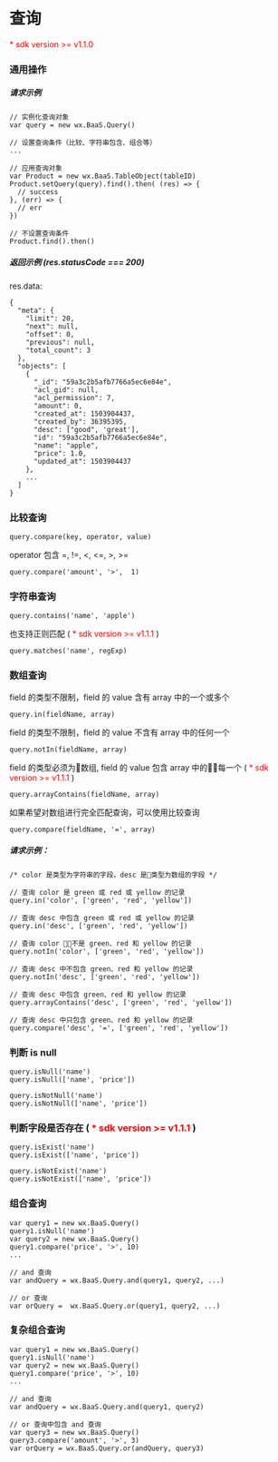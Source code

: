 # 查询

<p style='color:red'>* sdk version >= v1.1.0</p>

### 通用操作

##### 请求示例

```
// 实例化查询对象
var query = new wx.BaaS.Query()

// 设置查询条件（比较、字符串包含、组合等）
...

// 应用查询对象
var Product = new wx.BaaS.TableObject(tableID)
Product.setQuery(query).find().then( (res) => {
  // success
}, (err) => {
  // err
})

// 不设置查询条件
Product.find().then()
```

##### 返回示例 (res.statusCode === 200)

res.data:
```
{
  "meta": {
    "limit": 20,
    "next": null,
    "offset": 0,
    "previous": null,
    "total_count": 3
  },
  "objects": [
    {
      "_id": "59a3c2b5afb7766a5ec6e84e",
      "acl_gid": null,
      "acl_permission": 7,
      "amount": 0,
      "created_at": 1503904437,
      "created_by": 36395395,
      "desc": ["good", 'great'],
      "id": "59a3c2b5afb7766a5ec6e84e",
      "name": "apple",
      "price": 1.0, 
      "updated_at": 1503904437
    },
    ...
  ]
}
```


### 比较查询

`query.compare(key, operator, value)`

operator 包含 =, !=, <, <=, >, >=

```
query.compare('amount', '>',  1)
```


### 字符串查询

```
query.contains('name', 'apple')
```

也支持正则匹配 ( <span style='color:red'>* sdk version >= v1.1.1</span> )

```
query.matches('name', regExp)
```


### 数组查询

field 的类型不限制，field 的 value 含有 array 中的一个或多个
```
query.in(fieldName, array)
```

field 的类型不限制，field 的 value 不含有 array 中的任何一个
```
query.notIn(fieldName, array)
```

field 的类型必须为数组, field 的 value 包含 array 中的每一个  ( <span style='color:red'>* sdk version >= v1.1.1</span> )
```
query.arrayContains(fieldName, array)
```

如果希望对数组进行完全匹配查询，可以使用比较查询
```
query.compare(fieldName, '=', array)
```

##### 请求示例：
```
/* color 是类型为字符串的字段，desc 是类型为数组的字段 */

// 查询 color 是 green 或 red 或 yellow 的记录
query.in('color', ['green', 'red', 'yellow'])

// 查询 desc 中包含 green 或 red 或 yellow 的记录
query.in('desc', ['green', 'red', 'yellow'])

// 查询 color 不是 green、red 和 yellow 的记录
query.notIn('color', ['green', 'red', 'yellow'])

// 查询 desc 中不包含 green、red 和 yellow 的记录
query.notIn('desc', ['green', 'red', 'yellow'])

// 查询 desc 中包含 green、red 和 yellow 的记录
query.arrayContains('desc', ['green', 'red', 'yellow'])

// 查询 desc 中只包含 green、red 和 yellow 的记录
query.compare('desc', '=', ['green', 'red', 'yellow'])
```

### 判断 is null

```
query.isNull('name')
query.isNull(['name', 'price'])

query.isNotNull('name')
query.isNotNull(['name', 'price'])
```

### 判断字段是否存在 ( <span style='color:red'>* sdk version >= v1.1.1</span> )

```
query.isExist('name')
query.isExist(['name', 'price'])

query.isNotExist('name')
query.isNotExist(['name', 'price'])
```

### 组合查询

```
var query1 = new wx.BaaS.Query()
query1.isNull('name')
var query2 = new wx.BaaS.Query()
query1.compare('price', '>', 10)
...

// and 查询
var andQuery = wx.BaaS.Query.and(query1, query2, ...)

// or 查询
var orQuery =  wx.BaaS.Query.or(query1, query2, ...)
```


### 复杂组合查询

```
var query1 = new wx.BaaS.Query()
query1.isNull('name')
var query2 = new wx.BaaS.Query()
query1.compare('price', '>', 10)
...

// and 查询
var andQuery = wx.BaaS.Query.and(query1, query2)

// or 查询中包含 and 查询
var query3 = new wx.BaaS.Query()
query3.compare('amount', '>', 3)
var orQuery = wx.BaaS.Query.or(andQuery, query3)
```